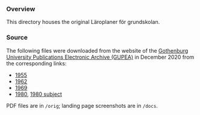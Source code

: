 ### Overview
This directory houses the original Läroplaner för grundskolan.

### Source
The following files were downloaded from the website of the [Gothenburg University Publications Electronic Archive (GUPEA)](https://gupea.ub.gu.se) in December 2020 from the corresponding links:
* [1955](https://gupea.ub.gu.se/handle/2077/51176)
* [1962](https://gupea.ub.gu.se/handle/2077/50232)
* [1969](https://gupea.ub.gu.se/handle/2077/30902)
* [1980](https://gupea.ub.gu.se/handle/2077/30910), [1980 subject](https://gupea.ub.gu.se/handle/2077/31016)

PDF files are in `/orig`; landing page screenshots are in `/docs`.
